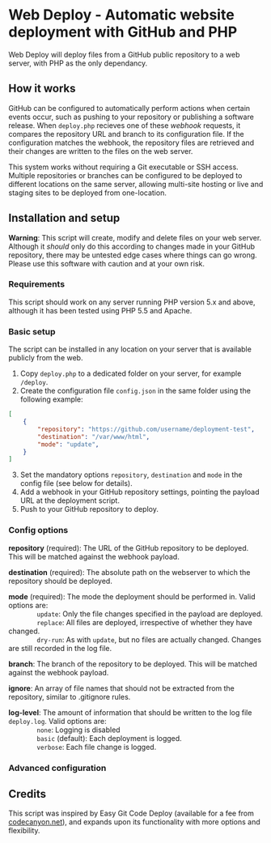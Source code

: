 # Web Deploy - Automatic website deployment with GitHub and PHP

Web Deploy will deploy files from a GitHub public repository to a web server, with PHP as the only dependancy.

## How it works

GitHub can be configured to automatically perform actions when certain events occur, such as pushing to your repository or publishing a software release. When `deploy.php` recieves one of these *webhook* requests, it compares the repository URL and branch to its configuration file. If the configuration matches the webhook, the repository files are retrieved and their changes are written to the files on the web server.

This system works without requiring a Git executable or SSH access. Multiple repositories or branches can be configured to be deployed to different locations on the same server, allowing multi-site hosting or live and staging sites to be deployed from one-location.

## Installation and setup

**Warning**: This script will create, modify and delete files on your web server. Although it *should* only do this according to changes made in your GitHub repository, there may be untested edge cases where things can go wrong. Please use this software with caution and at your own risk.

### Requirements

This script should work on any server running PHP version 5.x and above, although it has been tested using PHP 5.5 and Apache.

### Basic setup

The script can be installed in any location on your server that is available publicly from the web.

1. Copy `deploy.php` to a dedicated folder on your server, for example `/deploy`.
2. Create the configuration file `config.json` in the same folder using the following example:
```json
[
	{
		"repository": "https://github.com/username/deployment-test",
		"destination": "/var/www/html",
		"mode": "update",
	}
]
```
3. Set the mandatory options `repository`, `destination` and `mode` in the config file (see below for details).
4. Add a webhook in your GitHub repository settings, pointing the payload URL at the deployment script.
5. Push to your GitHub repository to deploy. 

### Config options

**repository** (required): The URL of the GitHub repository to be deployed. This will be matched against the webhook payload.

**destination** (required): The absolute path on the webserver to which the repository should be deployed.

**mode** (required): The mode the deployment should be performed in. Valid options are:  
        `update`: Only the file changes specified in the payload are deployed.  
        `replace`: All files are deployed, irrespective of whether they have changed.  
        `dry-run`: As with `update`, but no files are actually changed. Changes are still recorded in the log file.

**branch**: The branch of the repository to be deployed. This will be matched against the webhook payload.

**ignore**: An array of file names that should not be extracted from the repository, similar to .gitignore rules.

**log-level**: The amount of information that should be written to the log file `deploy.log`. Valid options are:  
        `none`: Logging is disabled  
        `basic` (default): Each deployment is logged.  
        `verbose`: Each file change is logged.

### Advanced configuration



## Credits

This script was inspired by Easy Git Code Deploy (available for a fee from [codecanyon.net](https://codecanyon.net/item/easy-git-code-deploy/8586366)), and expands upon its functionality with more options and flexibility.

